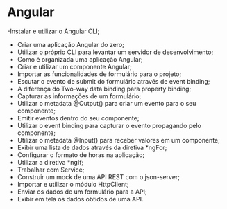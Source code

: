 # Angular

-Instalar e utilizar o Angular CLI;
- Criar uma aplicação Angular do zero;
- Utilizar o próprio CLI para levantar um servidor de desenvolvimento;
- Como é organizada uma aplicação Angular;
- Criar e utilizar um componente Angular;
- Importar as funcionalidades de formulário para o projeto;
- Escutar o evento de submit do formulário através de event binding;
- A diferença do Two-way data binding para property binding;
- Capturar as informações de um formulário;
- Utilizar o metadata @Output() para criar um evento para o seu componente;
- Emitir eventos dentro do seu componente;
- Utilizar o event binding para capturar o evento propagando pelo componente;
- Utilizar o metadata @Input() para receber valores em um componente;
- Exibir uma lista de dados através da diretiva *ngFor;
- Configurar o formato de horas na aplicação;
- Utilizar a diretiva *ngIf;
- Trabalhar com Service;
- Construir um mock de uma API REST com o json-server;
- Importar e utilizar o módulo HttpClient;
- Enviar os dados de um formulário para a API;
- Exibir em tela os dados obtidos de uma API.
